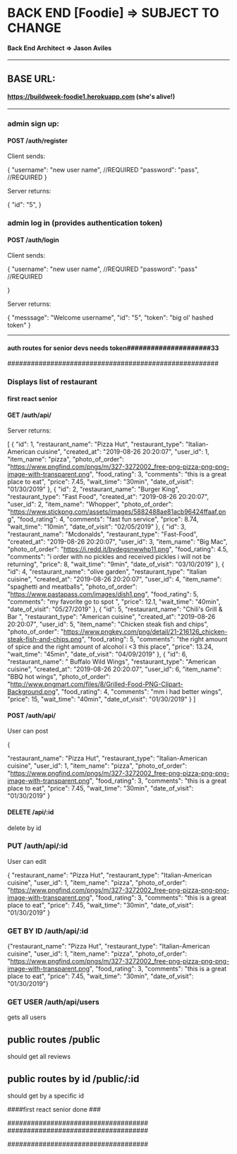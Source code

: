 # BACK END [Foodie] => SUBJECT TO CHANGE

#### Back End Architect => Jason Aviles

---

## BASE URL:

#### https://buildweek-foodie1.herokuapp.com (she's alive!)

---

### admin sign up:

#### POST /auth/register

Client sends:


{
  "username": "new user name", //REQUIRED
  "password": "pass",          //REQUIRED
}


Server returns:


{
    "id": "5",
}


### admin log in (provides authentication token)

#### POST /auth/login

Client sends:


{
  "username": "new user name", //REQUIRED
  "password": "pass"           //REQUIRED

}


Server returns:


{
    "messsage": "Welcome username",
    "id": "5",
    "token": "big ol' hashed token"
}


---

#### auth routes for senior devs needs token#####################33

######################################################

### Displays list of restaurant

#### first react senior

#### GET /auth/api/

Server returns:


[
  {
    "id": 1,
    "restaurant_name": "Pizza Hut",
    "restaurant_type": "Italian-American cuisine",
    "created_at": "2019-08-26 20:20:07",
    "user_id": 1,
    "item_name": "pizza",
    "photo_of_order": "https://www.pngfind.com/pngs/m/327-3272002_free-png-pizza-png-png-image-with-transparent.png",
    "food_rating": 3,
    "comments": "this is a great place to eat",
    "price": 7.45,
    "wait_time": "30min",
    "date_of_visit": "01/30/2019"
  },
  {
    "id": 2,
    "restaurant_name": "Burger King",
    "restaurant_type": "Fast Food",
    "created_at": "2019-08-26 20:20:07",
    "user_id": 2,
    "item_name": "Whopper",
    "photo_of_order": "https://www.stickpng.com/assets/images/5882488ae81acb96424ffaaf.png",
    "food_rating": 4,
    "comments": "fast fun service",
    "price": 8.74,
    "wait_time": "10min",
    "date_of_visit": "02/05/2019"
  },
  {
    "id": 3,
    "restaurant_name": "Mcdonalds",
    "restaurant_type": "Fast-Food",
    "created_at": "2019-08-26 20:20:07",
    "user_id": 3,
    "item_name": "Big Mac",
    "photo_of_order": "https://i.redd.it/bydegsnwwhp11.png",
    "food_rating": 4.5,
    "comments": "i order with no pickles and received pickles i will not be returning",
    "price": 8,
    "wait_time": "9min",
    "date_of_visit": "03/10/2019"
  },
  {
    "id": 4,
    "restaurant_name": "olive garden",
    "restaurant_type": "Italian cuisine",
    "created_at": "2019-08-26 20:20:07",
    "user_id": 4,
    "item_name": "spaghetti and meatballs",
    "photo_of_order": "https://www.pastapass.com/images/dish1.png",
    "food_rating": 5,
    "comments": "my favorite go to spot ",
    "price": 12.1,
    "wait_time": "40min",
    "date_of_visit": "05/27/2019"
  },
  {
    "id": 5,
    "restaurant_name": "Chili's Grill & Bar ",
    "restaurant_type": "American cuisine",
    "created_at": "2019-08-26 20:20:07",
    "user_id": 5,
    "item_name": "Chicken steak fish and chips",
    "photo_of_order": "https://www.pngkey.com/png/detail/21-216126_chicken-steak-fish-and-chips.png",
    "food_rating": 5,
    "comments": "the right amount of spice and the right amount of alcohol i <3 this place",
    "price": 13.24,
    "wait_time": "45min",
    "date_of_visit": "04/09/2019"
  },
  {
    "id": 6,
    "restaurant_name": " Buffalo Wild Wings",
    "restaurant_type": "American cuisine",
    "created_at": "2019-08-26 20:20:07",
    "user_id": 6,
    "item_name": "BBQ hot wings",
    "photo_of_order": "http://www.pngmart.com/files/8/Grilled-Food-PNG-Clipart-Background.png",
    "food_rating": 4,
    "comments": "mm i had better wings",
    "price": 15,
    "wait_time": "40min",
    "date_of_visit": "01/30/2019"
  }
]

#### POST /auth/api/ ##

User can post


{
  
  "restaurant_name": "Pizza Hut",
  "restaurant_type": "Italian-American cuisine",
  "user_id": 1,
  "item_name": "pizza",
  "photo_of_order": "https://www.pngfind.com/pngs/m/327-3272002_free-png-pizza-png-png-image-with-transparent.png",
  "food_rating": 3,
  "comments": "this is a great place to eat",
  "price": 7.45,
  "wait_time": "30min",
  "date_of_visit": "01/30/2019"
}

#### DELETE /api/:id

delete by id



### PUT  /auth/api/:id

User can edit


{
"restaurant_name": "Pizza Hut",
  "restaurant_type": "Italian-American cuisine",
  "user_id": 1,
  "item_name": "pizza",
  "photo_of_order": "https://www.pngfind.com/pngs/m/327-3272002_free-png-pizza-png-png-image-with-transparent.png",
  "food_rating": 3,
  "comments": "this is a great place to eat",
  "price": 7.45,
  "wait_time": "30min",
  "date_of_visit": "01/30/2019"
}



### GET BY ID  /auth/api/:id
{"restaurant_name": "Pizza Hut",
  "restaurant_type": "Italian-American cuisine",
  "user_id": 1,
  "item_name": "pizza",
  "photo_of_order": "https://www.pngfind.com/pngs/m/327-3272002_free-png-pizza-png-png-image-with-transparent.png",
  "food_rating": 3,
  "comments": "this is a great place to eat",
  "price": 7.45,
  "wait_time": "30min",
  "date_of_visit": "01/30/2019"}

### GET USER /auth/api/users
gets all users





## public routes  /public

should get all reviews


## public routes by id  /public/:id


should get by a specific id


####first react senior done ###

####################################
####################################

####################################




